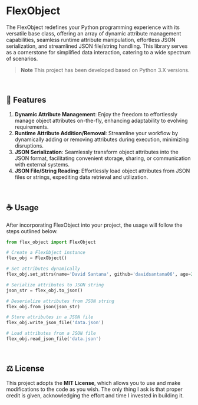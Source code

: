# FlexObject

The FlexObject redefines your Python programming experience with its versatile base class, offering an array of dynamic attribute management capabilities, seamless runtime attribute manipulation, effortless JSON serialization, and streamlined JSON file/string handling. This library serves as a cornerstone for simplified data interaction, catering to a wide spectrum of scenarios.

> **Note**
> This project has been developed based on Python 3.X versions.

<br />



## :rocket: Features

1. **Dynamic Attribute Management**: Enjoy the freedom to effortlessly manage object attributes on-the-fly, enhancing adaptability to evolving requirements.
2. **Runtime Attribute Addition/Removal**: Streamline your workflow by dynamically adding or removing attributes during execution, minimizing disruptions.
3. **JSON Serialization**: Seamlessly transform object attributes into the JSON format, facilitating convenient storage, sharing, or communication with external systems.
4. **JSON File/String Reading**: Effortlessly load object attributes from JSON files or strings, expediting data retrieval and utilization.

<br />



## :coffee: Usage

After incorporating FlexObject into your project, the usage will follow the steps outlined below.

```Python
from flex_object import FlexObject

# Create a FlexObject instance
flex_obj = FlexObject()

# Set attributes dynamically
flex_obj.set_attrs(name='David Santana', github='davidsantana06', age=21)

# Serialize attributes to JSON string
json_str = flex_obj.to_json()

# Deserialize attributes from JSON string
flex_obj.from_json(json_str)

# Store attributes in a JSON file
flex_obj.write_json_file('data.json')

# Load attributes from a JSON file
flex_obj.read_json_file('data.json')
```

<br />



## :balance_scale: License

This project adopts the **MIT License**, which allows you to use and make modifications to the code as you wish. The only thing I ask is that proper credit is given, acknowledging the effort and time I invested in building it.